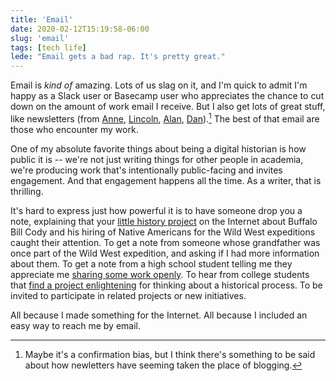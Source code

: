 ```yaml
---
title: 'Email'
date: 2020-02-12T15:19:58-06:00
slug: 'email'
tags: [tech life]
lede: "Email gets a bad rap. It's pretty great."
---
```


Email is *kind of* amazing. Lots of us slag on it, and I'm quick to admit I'm happy as a Slack user or Basecamp user who appreciates the chance to cut down on the amount of work email I receive. But I also get lots of great stuff, like newsletters (from [Anne](https://annehelen.substack.com), [Lincoln](https://buttondown.email/lmullen), [Alan](https://buttondown.email/ayjay/), [Dan](https://buttondown.email/dancohen)).[^1] The best of that email are those who encounter my work.

[^1]: Maybe it's a confirmation bias, but I think there's something to be said about how newletters have seeming taken the place of blogging.

One of my absolute favorite things about being a digital historian is how public it is -- we're not just writing things for other people in academia, we're producing work that's intentionally public-facing and invites engagement. And that engagement happens all the time. As a writer, that is thrilling.

It's hard to express just how powerful it is to have someone drop you a note, explaining that your [little history project](http://www.codystudies.org) on the Internet about Buffalo Bill Cody and his hiring of Native Americans for the Wild West expeditions caught their attention. To get a note from someone whose grandfather was once part of the Wild West expedition, and asking if I had more information about them. To get a note from a high school student telling me they appreciate me [sharing some work openly](http://framingredpower.org). To hear from college students that [find a project enlightening](https://cameronblevins.org/gotp/) for thinking about a historical process. To be invited to participate in related projects or new initiatives. 

All because I made something for the Internet. All because I included an easy way to reach me by email.
